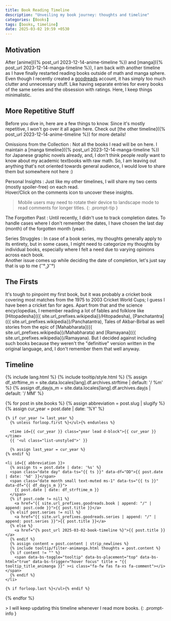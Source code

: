 ```yaml
---
title: Book Reading Timeline
description: "Unveiling my book journey: thoughts and timeline"
categories: [Books]
tags: [books, timeline]
date: 2025-03-02 19:59 +0530
---
```

## Motivation
After [anime]({% post_url 2023-12-14-anime-timeline %}) and [manga]({% post_url 2023-12-14-manga-timeline %}), I am back with another timeline as I have finally restarted reading books outside of math and manga sphere. 
Even though I recently created a [goodreads](https://www.goodreads.com/wrath3435) account, it has simply too much clutter and unnecessary stuff. Like having separate entries for every books of the same series and the obsession with ratings. Here, I keep things minimalistic.

## More Repetitive Stuff
Before you dive in, here are a few things to know. Since it's mostly repetitive, I won't go over it all again here. Check out [the other timeline]({% post_url 2023-12-14-anime-timeline %}) for more details!

Omissions from the Collection
: Not all the books I read will be on here. I maintain a [manga timeline]({% post_url 2023-12-14-manga-timeline %}) for Japanese graphic novels already, and, I don't think people _really_ want to know about my academic textbooks with raw math. So, I am leaving out anything that's not oriented towards general audience, I would love to share them but somewhere not here :)

Personal Insights
: Just like my other timelines, I will share my two cents (mostly spoiler-free) on each read.\
Hover/Click on the comments icon to uncover these insights.

> Mobile users may need to rotate their device to landscape mode to read comments for longer titles.
{: .prompt-tip }

The Forgotten Past
: Until recently, I didn't use to track completion dates. To handle cases where I don't remember the dates, I have chosen the last day (month) of the forgotten month (year).

Series Struggles
: In case of a book series, my thoughts generally apply to its entirety, but in some cases, I might need to categorize my thoughts by individual books, especially where I felt a need due to varying opinions across each book.\
Another issue comes up while deciding the date of completion, let's just say that is up to me ( ͡ ° ͜ʖ ͡ °)

## The Firsts
It's tough to pinpoint my first book, but it was probably a cricket book covering most matches from the 1975 to 2003 Cricket World Cups; I guess I have been a cricket fan for ages. Apart from that and the science encyclopedias, I remember reading a lot of fables and folklore like [Hitopadesha]({{ site.url_prefixes.wikipedia}}/Hitopadesha), [Panchatantra]({{ site.url_prefixes.wikipedia}}/Panchatantra), Tales of Akbar-Birbal as well stories from the epic of [Mahabharata]({{ site.url_prefixes.wikipedia}}/Mahabharata) and [Ramayana]({{ site.url_prefixes.wikipedia}}/Ramayana). But I decided against including such books because they weren't the "definitive" version written in the original language, and, I don't remember them that well anyway.

## Timeline

{% include lang.html %}
{% include tooltip/style.html %}
{% assign df_strftime_m = site.data.locales[lang].df.archives.strftime | default: '/ %m' %}
{% assign df_dayjs_m = site.data.locales[lang].df.archives.dayjs | default: '/ MM' %}

<div id="archives" class="pl-xl-3">
  {% for post in site.books %}
    {% assign abbreviation = post.slug | slugify %}
    {% assign cur_year = post.date | date: '%Y' %}

    {% if cur_year != last_year %}
      {% unless forloop.first %}</ul>{% endunless %}

      <time id={{ cur_year }} class="year lead d-block">{{ cur_year }}</time>
      {{ '<ul class="list-unstyled">' }}

      {% assign last_year = cur_year %}
    {% endif %}

    <li id={{ abbreviation }}>
      {% assign ts = post.date | date: '%s' %}
      <span class="date day" data-ts="{{ ts }}" data-df="DD">{{ post.date | date: '%d' }}</span>
      <span class="date month small text-muted ms-1" data-ts="{{ ts }}" data-df="{{ df_dayjs_m }}">
        {{ post.date | date: df_strftime_m }}
      </span>
      {% if post.code != nil1 %}
        <a href="{{ site.url_prefixes.goodreads.book | append: "/" | append: post.code }}">{{ post.title }}</a>
      {% elsif post.series != nill %}
        <a href="{{ site.url_prefixes.goodreads.series | append: "/" | append: post.series }}">{{ post.title }}</a>
      {% else %}
        <a href="{% post_url 2025-03-02-book-timeline %}">{{ post.title }}</a>
      {% endif %}
      {% assign content = post.content | strip_newlines %}
      {% include tooltip/filter-animanga.html thoughts = post.content %}
      {% if content != "" %}
        <span data-bs-toggle="tooltip" data-bs-placement="top" data-bs-html="true" data-bs-trigger="hover focus" title = "{{ tooltip_title_animanga }}" ><i class="fa-fw fas fa-xs fa-comment"></i></span>
      {% endif %}
    </li>

    {% if forloop.last %}</ul>{% endif %}
  {% endfor %}
</div>
> I will keep updating this timeline whenever I read more books.
{: .prompt-info }

